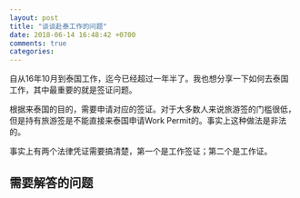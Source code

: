 ```yaml
---
layout: post
title: "谈谈赴泰工作的问题"
date: 2018-06-14 16:48:42 +0700
comments: true
categories:
---
```


自从16年10月到泰国工作，迄今已经超过一年半了。我也想分享一下如何去泰国工作，其中最重要的就是签证问题。    

根据来泰国的目的，需要申请对应的签证。对于大多数人来说旅游签的门槛很低，但是持有旅游签是不能直接来泰国申请Work Permit的。事实上这种做法是非法的。

事实上有两个法律凭证需要搞清楚，第一个是工作签证；第二个是工作证。


## 需要解答的问题
